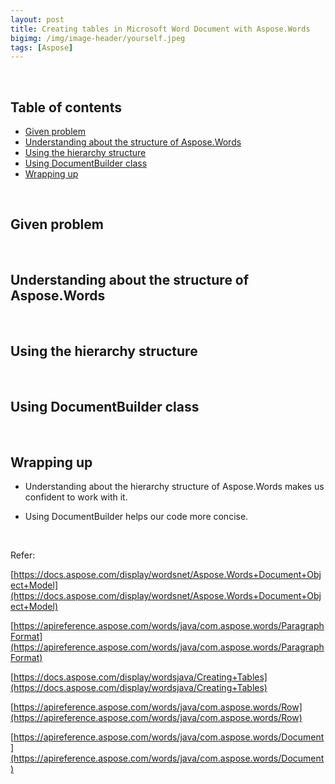 ```yaml
---
layout: post
title: Creating tables in Microsoft Word Document with Aspose.Words
bigimg: /img/image-header/yourself.jpeg
tags: [Aspose]
---
```




<br>

## Table of contents
- [Given problem](#given-problem)
- [Understanding about the structure of Aspose.Words](#understanding-about-the-structure-of-aspose.words)
- [Using the hierarchy structure](#using-the-hierarchy-structure)
- [Using DocumentBuilder class](#using-documentbuilder-class)
- [Wrapping up](#wrapping-up)


<br>

## Given problem






<br>

## Understanding about the structure of Aspose.Words






<br>

## Using the hierarchy structure





<br>

## Using DocumentBuilder class




<br>

## Wrapping up

- Understanding about the hierarchy structure of Aspose.Words makes us confident to work with it.

- Using DocumentBuilder helps our code more concise.


<br>

Refer:

[https://docs.aspose.com/display/wordsnet/Aspose.Words+Document+Object+Model](https://docs.aspose.com/display/wordsnet/Aspose.Words+Document+Object+Model)

[https://apireference.aspose.com/words/java/com.aspose.words/ParagraphFormat](https://apireference.aspose.com/words/java/com.aspose.words/ParagraphFormat)

[https://docs.aspose.com/display/wordsjava/Creating+Tables](https://docs.aspose.com/display/wordsjava/Creating+Tables)

[https://apireference.aspose.com/words/java/com.aspose.words/Row](https://apireference.aspose.com/words/java/com.aspose.words/Row)

[https://apireference.aspose.com/words/java/com.aspose.words/Document](https://apireference.aspose.com/words/java/com.aspose.words/Document)
